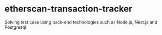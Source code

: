# etherscan-transaction-tracker
Solving test case using back-end technologies such as Node.js, Nest.js and Postgresql
